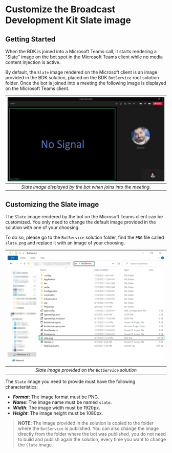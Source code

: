 # Customize the Broadcast Development Kit Slate image

## Getting Started

When the BDK is joined into a Microsoft Teams call, it starts rendering a "Slate" image on the bot spot in the Microsoft Teams client while no media content injection is active.

By default, the `Slate` image rendered on the Microsoft client is an image provided in the BDK solution, placed on the BDK `BotService` root solution folder. Once the bot is joined into a meeting the following image is displayed on the Microsoft Teams client.

|![BDK default slate image](images/default-slate-image.png)|
|:--:|
|*Slate Image displayed by the bot when joins into the meeting.*|

## Customizing the Slate image

The `Slate` image rendered by the bot on the Microsoft Teams client can be customized. You only need to change the default image provided in the solution with one of your choosing.

To do so, please go to the `BotService` solution folder, find the `PNG` file called `slate.png` and replace it with an image of your choosing.

|![BDK default slate image route](images/default-slate-image-solution-route.png)|
|:--:|
|*Slate image provided on the `BotService` solution*|

The `Slate` image you need to provide must have the following characteristics:

- ***Format***: The image format must be PNG.
- ***Name***: The image name must be named `slate`.
- ***Width***: The image width must be 1920px.
- ***Height***: The image height must be 1080px.  

> **NOTE**: The image provided in the solution is copied to the folder where the `BotService` is published. You can also change the image directly from the folder where the bot was published, you do not need to build and publish again the solution, every time you want to change the `Slate` image. 
